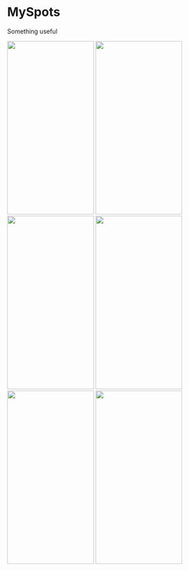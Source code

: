 # MySpots
Something useful
<div>
  <img src=https://user-images.githubusercontent.com/81194285/150002071-35d6f8e6-0815-4b26-8d74-b6c67da5a391.jpg width="200" height="400">
  <img src=https://user-images.githubusercontent.com/81194285/150002663-218302e7-2db6-4950-89e5-8a3f6fb059b0.jpg width="200" height="400">
</div>
<img src=https://user-images.githubusercontent.com/81194285/154299319-730583b8-9e5a-49a5-a785-21b9cc487c65.png width="200" height="400">
<img src=https://user-images.githubusercontent.com/81194285/154299388-5a7d4f0d-7185-4ad0-b643-b66aa7a507f2.png width="200" height="400">
<img src=https://user-images.githubusercontent.com/81194285/154299456-5969fbad-a31c-48eb-8147-d7df87ca6328.png width="200" height="400">
<img src=https://user-images.githubusercontent.com/81194285/154299482-e1bd8c36-aea0-4917-956f-7348b30315e1.png width="200" height="400">
